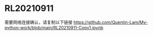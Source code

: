 # RL20210911
需要网络连接确认，请复制以下链接
https://github.com/Quentin-Lam/My-python-work/blob/main/RL20210911-Copy1.ipynb
